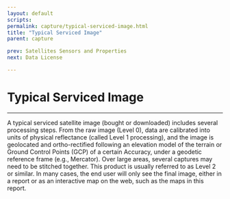 ```yaml
---
layout: default
scripts:
permalink: capture/typical-serviced-image.html
title: "Typical Serviced Image"
parent: capture

prev: Satellites Sensors and Properties
next: Data License

---
```


# Typical Serviced Image

---

A typical serviced satellite image (bought or downloaded) includes several processing steps. From the raw image (Level 0), data are calibrated into units of physical reflectance (called Level 1 processing), and the image is geolocated and ortho-rectified following an elevation model of the terrain or Ground Control Points (GCP) of a certain Accuracy, under a geodetic reference frame (e.g., Mercator). Over large areas, several captures may need to be stitched together. This product is usually referred to as Level 2 or similar. In many cases, the end user will only see the final image, either in a report or as an interactive map on the web, such as the maps in this report.

